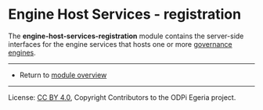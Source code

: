 <!-- SPDX-License-Identifier: CC-BY-4.0 -->
<!-- Copyright Contributors to the ODPi Egeria project. -->

# Engine Host Services - registration

The **engine-host-services-registration** module contains the server-side
interfaces for the engine services that hosts one or more
[governance engines](https://egeria-project.org/concepts/governance-engine/).


----
* Return to [module overview](..)


----
License: [CC BY 4.0](https://creativecommons.org/licenses/by/4.0/),
Copyright Contributors to the ODPi Egeria project.